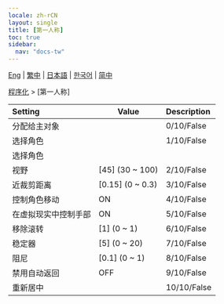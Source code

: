 ```yaml
---
locale: zh-rCN
layout: single
title: [第一人称]
toc: true
sidebar:
  nav: "docs-tw"
---
```

[Eng](/dancexr/menu/2025.4/motion/first_person) | [繁中](/tw/dancexr/menu/2025.4/motion/first_person) | [日本語](/jp/dancexr/menu/2025.4/motion/first_person) | [한국어](/kr/dancexr/menu/2025.4/motion/first_person) | [简中](/zh/dancexr/menu/2025.4/motion/first_person)

[程序化](../menu#程序化) > [第一人称]



| Setting | Value | Description |
| :--- | --- | :--- |
| 分配给主对象 || 0/10/False
| 选择角色 || 1/10/False
| 选择角色 |  |  |
| 视野 | [45] (30 ~ 100) | 2/10/False
| 近裁剪距离 | [0.15] (0 ~ 0.3) | 3/10/False
| 控制角色移动 | ON | 4/10/False
| 在虚拟现实中控制手部 | ON | 5/10/False
| 移除滚转 | [1] (0 ~ 1) | 6/10/False
| 稳定器 | [5] (0 ~ 20) | 7/10/False
| 阻尼 | [0.1] (0 ~ 1) | 8/10/False
| 禁用自动返回 | OFF | 9/10/False
| 重新居中 || 10/10/False
